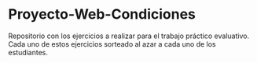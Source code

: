# Proyecto-Web-Condiciones

Repositorio con los ejercicios a realizar para el trabajo práctico evaluativo. 
Cada uno de estos ejercicios sorteado al azar a cada uno de los estudiantes. 

